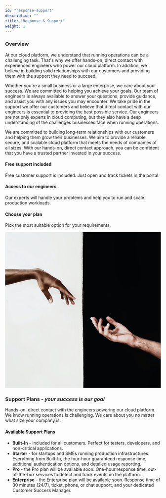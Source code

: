 ```yaml
---
id: "response-support"
description: ""
title: "Response & Support"
weight: 1
---
```


### Overview

At our cloud platform, we understand that running operations can be a challenging task. That's why we offer hands-on, direct contact with experienced engineers who power our cloud platform. In addition, we believe in building solid relationships with our customers and providing them with the support they need to succeed.

Whether you're a small business or a large enterprise, we care about your success. We are committed to helping you achieve your goals. Our team of engineers is always available to answer your questions, provide guidance, and assist you with any issues you may encounter. We take pride in the support we offer our customers and believe that direct contact with our engineers is essential to providing the best possible service. Our engineers are not only experts in cloud computing, but they also have a deep understanding of the challenges businesses face when running operations.

We are committed to building long-term relationships with our customers and helping them grow their businesses. We aim to provide a reliable, secure, and scalable cloud platform that meets the needs of companies of all sizes. With our hands-on, direct contact approach, you can be confident that you have a trusted partner invested in your success.

#### Free support included

Free customer support is included. Just open and track tickets in the portal.

#### Access to our engineers

Our experts will handle your problems and help you to run and scale production workloads.

#### Choose your plan

Pick the most suitable option for your requirements.

![rsponse-support](response-support.png)

### Support Plans - *your success is our goal*

Hands-on, direct contact with the engineers powering our cloud platform. We know running operations is challenging. We care about you no matter what size your company is.

#### Available Support Plans

- **Built-In** - included for all customers. Perfect for testers, developers, and non-critical applications.
- **Starter** - for startups and SMEs running production infrastructures. Everything from Built-In, the four-hour guaranteed response time, additional authentication options, and detailed usage reporting.
- **Pro** - the Pro plan will be available soon. One-hour response time, out-of-the-box services to detect and track events on the platform.
- **Enterprise** - the Enterprise plan will be available soon. Response time of 30 minutes (24/7), ticket, phone, or chat support, and your dedicated Customer Success Manager.
